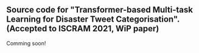 ## Source code for "Transformer-based Multi-task Learning for Disaster Tweet Categorisation". (Accepted to ISCRAM 2021, WiP paper)

Comming soon!